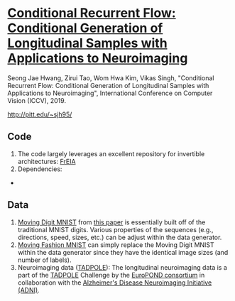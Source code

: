 # [Conditional Recurrent Flow: Conditional Generation of Longitudinal Samples with Applications to Neuroimaging](https://openaccess.thecvf.com/content_ICCV_2019/papers/Hwang_Conditional_Recurrent_Flow_Conditional_Generation_of_Longitudinal_Samples_With_Applications_ICCV_2019_paper.pdf)

Seong Jae Hwang, Zirui Tao, Wom Hwa Kim, Vikas Singh, "Conditional Recurrent Flow: Conditional Generation of Longitudinal Samples with Applications to Neuroimaging", International Conference on Computer Vision (ICCV), 2019.

http://pitt.edu/~sjh95/

## Code
1. The code largely leverages an excellent repository for invertible architectures: [FrEIA](https://github.com/VLL-HD/FrEIA)
2. Dependencies:
- 

## Data
1. [Moving Digit MNIST](http://www.cs.toronto.edu/~nitish/unsupervised_video/) from [this paper](http://www.cs.toronto.edu/~nitish/unsup_video.pdf) is essentially built off of the traditional MNIST digits. Various properties of the sequences (e.g., directions, speed, sizes, etc.) can be adjust within the data generator.
2. [Moving Fashion MNIST](https://github.com/zalandoresearch/fashion-mnist) can simply replace the Moving Digit MNIST within the data generator since they have the identical image sizes (and number of labels).
3. Neuroimaging data ([TADPOLE](https://tadpole.grand-challenge.org/)): The longitudinal neuroimaging data is a part of the [TADPOLE](https://tadpole.grand-challenge.org/) Challenge by the [EuroPOND consortium](http://europond.eu/) in collaboration with the [Alzheimer's Disease Neuroimaging Initiative (ADNI)](http://adni.loni.usc.edu/). 
